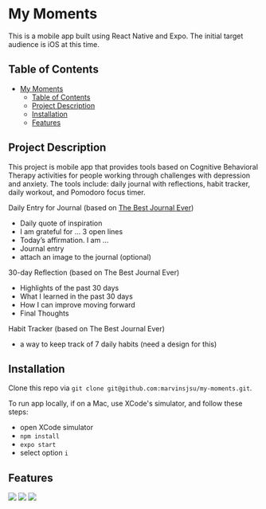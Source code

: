 # My Moments

This is a mobile app built using React Native and Expo.  The initial target audience is iOS at this time.


## Table of Contents

- [My Moments](#my-moments)
  - [Table of Contents](#table-of-contents)
  - [Project Description](#project-description)
  - [Installation](#installation)
  - [Features](#features)



## Project Description

This project is mobile app that provides tools based on Cognitive Behavioral Therapy activities for people working through challenges with depression and anxiety. The tools include: daily journal with reflections, habit tracker, daily workout, and Pomodoro focus timer.

Daily Entry for Journal (based on [The Best Journal Ever](https://www.amazon.com/dp/B07H2FJHRR?psc=1&smid=A19GI0SLESGMYA&ref_=chk_typ_imgToDp))

- Daily quote of inspiration
- I am grateful for … 3 open lines
- Today’s affirmation.  I am …
- Journal entry
- attach an image to the journal (optional)

30-day Reflection (based on The Best Journal Ever)

- Highlights of the past 30 days
- What I learned in the past 30 days
- How I can improve moving forward
- Final Thoughts

Habit Tracker (based on The Best Journal Ever)

- a way to keep track of 7 daily habits (need a design for this)


## Installation

Clone this repo via `git clone git@github.com:marvinsjsu/my-moments.git`.

To run app locally, if on a Mac, use XCode's simulator, and follow these steps:
- open XCode simulator
- `npm install`
- `expo start`
- select option `i`

## Features

![](https://ibb.co/7VF9hcZ)
![](https://ibb.co/yR4cKhG)
![](https://ibb.co/j3RsT5c)
  